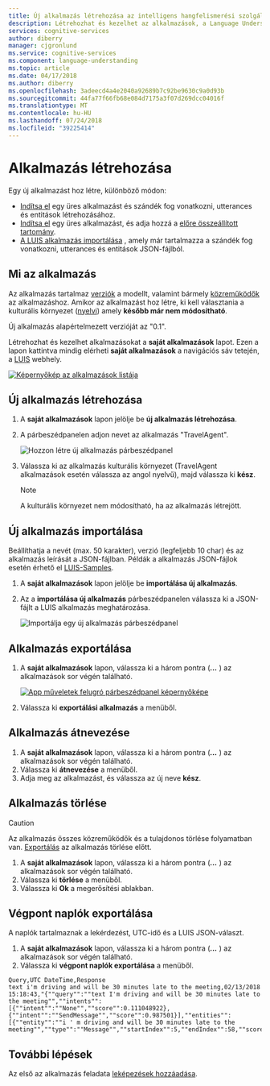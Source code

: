 ```yaml
---
title: Új alkalmazás létrehozása az intelligens hangfelismerési szolgáltatással |} A Microsoft Docs
description: Létrehozhat és kezelhet az alkalmazások, a Language Understanding (LUIS) weblapon.
services: cognitive-services
author: diberry
manager: cjgronlund
ms.service: cognitive-services
ms.component: language-understanding
ms.topic: article
ms.date: 04/17/2018
ms.author: diberry
ms.openlocfilehash: 3adeecd4a4e2040a92689b7c92be9630c9a0d93b
ms.sourcegitcommit: 44fa77f66fb68e084d7175a3f07d269dcc04016f
ms.translationtype: MT
ms.contentlocale: hu-HU
ms.lasthandoff: 07/24/2018
ms.locfileid: "39225414"
---
```

# <a name="create-an-app"></a>Alkalmazás létrehozása
Egy új alkalmazást hoz létre, különböző módon: 

* [Indítsa el](#create-new-app) egy üres alkalmazást és szándék fog vonatkozni, utterances és entitások létrehozásához.
* [Indítsa el](#create-new-app) egy üres alkalmazást, és adja hozzá a [előre összeállított tartomány](luis-how-to-use-prebuilt-domains.md).
* [A LUIS alkalmazás importálása](#import-new-app) , amely már tartalmazza a szándék fog vonatkozni, utterances és entitások JSON-fájlból.

## <a name="what-is-an-app"></a>Mi az alkalmazás
Az alkalmazás tartalmaz [verziók](luis-how-to-manage-versions.md) a modellt, valamint bármely [közreműködők](luis-how-to-collaborate.md) az alkalmazáshoz. Amikor az alkalmazást hoz létre, ki kell választania a kulturális környezet ([nyelvi](luis-supported-languages.md)) amely **később már nem módosítható**. 

Új alkalmazás alapértelmezett verzióját az "0.1". 

Létrehozhat és kezelhet alkalmazásokat a **saját alkalmazások** lapot. Ezen a lapon kattintva mindig elérheti **saját alkalmazások** a navigációs sáv tetején, a [LUIS](luis-reference-regions.md) webhely. 

[![](media/luis-create-new-app/apps-list.png "Képernyőkép az alkalmazások listája")](media/luis-create-new-app/apps-list.png#lightbox)

## <a name="create-new-app"></a>Új alkalmazás létrehozása

1. A **saját alkalmazások** lapon jelölje be **új alkalmazás létrehozása**.
2. A párbeszédpanelen adjon nevet az alkalmazás "TravelAgent".

    ![Hozzon létre új alkalmazás párbeszédpanel](./media/luis-create-new-app/create-app.png)

3. Válassza ki az alkalmazás kulturális környezet (TravelAgent alkalmazások esetén válassza az angol nyelvű), majd válassza ki **kész**. 

    >[!NOTE]
    >A kulturális környezet nem módosítható, ha az alkalmazás létrejött. 

## <a name="import-new-app"></a>Új alkalmazás importálása
Beállíthatja a nevét (max. 50 karakter), verzió (legfeljebb 10 char) és az alkalmazás leírását a JSON-fájlban. Példák a alkalmazás JSON-fájlok esetén érhető el [LUIS-Samples](https://github.com/Microsoft/LUIS-Samples/tree/master/documentation-samples/Examples-BookFlight).

1. A **saját alkalmazások** lapon jelölje be **importálása új alkalmazás**.
2. Az a **importálása új alkalmazás** párbeszédpanelen válassza ki a JSON-fájlt a LUIS alkalmazás meghatározása.

    ![Importálja egy új alkalmazás párbeszédpanel](./media/luis-create-new-app/import-app.png)

## <a name="export-app"></a>Alkalmazás exportálása
1. A **saját alkalmazások** lapon, válassza ki a három pontra (***...*** ) az alkalmazások sor végén található.

    [![](media/luis-create-new-app/apps-list.png "App műveletek felugró párbeszédpanel képernyőképe")](media/luis-create-new-app/three-dots.png#lightbox)

2. Válassza ki **exportálási alkalmazás** a menüből. 

## <a name="rename-app"></a>Alkalmazás átnevezése

1. A **saját alkalmazások** lapon, válassza ki a három pontra (***...*** ) az alkalmazások sor végén található. 
2. Válassza ki **átnevezése** a menüből.
3. Adja meg az alkalmazást, és válassza az új neve **kész**.

## <a name="delete-app"></a>Alkalmazás törlése

> [!CAUTION]
> Az alkalmazás összes közreműködők és a tulajdonos törlése folyamatban van. [Exportálás](#export-app) az alkalmazás törlése előtt. 

1. A **saját alkalmazások** lapon, válassza ki a három pontra (***...*** ) az alkalmazások sor végén található. 
2. Válassza ki **törlése** a menüből.
3. Válassza ki **Ok** a megerősítési ablakban.

## <a name="export-endpoint-logs"></a>Végpont naplók exportálása
A naplók tartalmaznak a lekérdezést, UTC-idő és a LUIS JSON-választ.

1. A **saját alkalmazások** lapon, válassza ki a három pontra (***...*** ) az alkalmazások sor végén található. 
2. Válassza ki **végpont naplók exportálása** a menüből.

```
Query,UTC DateTime,Response
text i'm driving and will be 30 minutes late to the meeting,02/13/2018 15:18:43,"{""query"":""text I'm driving and will be 30 minutes late to the meeting"",""intents"":[{""intent"":""None"",""score"":0.111048922},{""intent"":""SendMessage"",""score"":0.987501}],""entities"":[{""entity"":""i ' m driving and will be 30 minutes late to the meeting"",""type"":""Message"",""startIndex"":5,""endIndex"":58,""score"":0.162995353}]}"
```

## <a name="next-steps"></a>További lépések

Az első az alkalmazás feladata [leképezések hozzáadása](luis-how-to-add-intents.md).